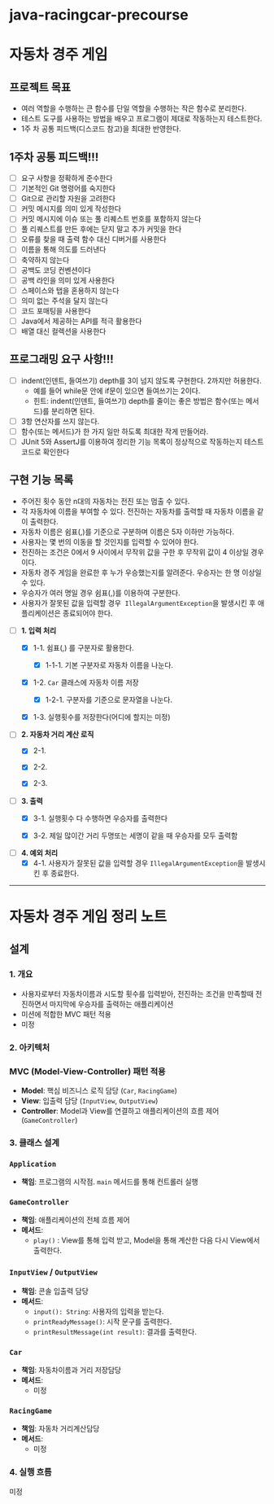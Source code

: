 # java-racingcar-precourse
# **자동차 경주 게임**

## **프로젝트 목표**

- 여러 역할을 수행하는 큰 함수를 단일 역할을 수행하는 작은 함수로 분리한다.
- 테스트 도구를 사용하는 방법을 배우고 프로그램이 제대로 작동하는지 테스트한다.
- 1주 차 공통 피드백(디스코드 참고)을 최대한 반영한다.

## **1주차 공통 피드백!!!**

-[ ] 요구 사항을 정확하게 준수한다
-[ ] 기본적인 Git 명령어를 숙지한다
-[ ] Git으로 관리할 자원을 고려한다
-[ ] 커밋 메시지를 의미 있게 작성한다
-[ ] 커밋 메시지에 이슈 또는 풀 리퀘스트 번호를 포함하지 않는다
-[ ] 풀 리퀘스트를 만든 후에는 닫지 말고 추가 커밋을 한다
-[ ] 오류를 찾을 때 출력 함수 대신 디버거를 사용한다
-[ ] 이름을 통해 의도를 드러낸다
-[ ] 축약하지 않는다
-[ ] 공백도 코딩 컨벤션이다
-[ ] 공백 라인을 의미 있게 사용한다
-[ ] 스페이스와 탭을 혼용하지 않는다
-[ ] 의미 없는 주석을 달지 않는다
-[ ] 코드 포매팅을 사용한다
-[ ] Java에서 제공하는 API를 적극 활용한다
-[ ] 배열 대신 컬렉션을 사용한다

## **프로그래밍 요구 사항!!!**
-[ ] indent(인덴트, 들여쓰기) depth를 3이 넘지 않도록 구현한다. 2까지만 허용한다.
    - 예를 들어 while문 안에 if문이 있으면 들여쓰기는 2이다.
    - 힌트: indent(인덴트, 들여쓰기) depth를 줄이는 좋은 방법은 함수(또는 메서드)를 분리하면 된다.
-[ ] 3항 연산자를 쓰지 않는다.
-[ ] 함수(또는 메서드)가 한 가지 일만 하도록 최대한 작게 만들어라.
-[ ] JUnit 5와 AssertJ를 이용하여 정리한 기능 목록이 정상적으로 작동하는지 테스트 코드로 확인한다

## **구현 기능 목록**

- 주어진 횟수 동안 n대의 자동차는 전진 또는 멈출 수 있다.
- 각 자동차에 이름을 부여할 수 있다. 전진하는 자동차를 출력할 때 자동차 이름을 같이 출력한다.
- 자동차 이름은 쉼표(,)를 기준으로 구분하며 이름은 5자 이하만 가능하다.
- 사용자는 몇 번의 이동을 할 것인지를 입력할 수 있어야 한다.
- 전진하는 조건은 0에서 9 사이에서 무작위 값을 구한 후 무작위 값이 4 이상일 경우이다.
- 자동차 경주 게임을 완료한 후 누가 우승했는지를 알려준다. 우승자는 한 명 이상일 수 있다.
- 우승자가 여러 명일 경우 쉼표(,)를 이용하여 구분한다.
- 사용자가 잘못된 값을 입력할 경우  `IllegalArgumentException`을 발생시킨 후 애플리케이션은 종료되어야 한다.


- [ ]  **1. 입력 처리**
    - [x]  1-1. 쉼표(,) 를 구분자로 활용한다.
        - [x]  1-1-1. 기본 구분자로 자동차 이름을 나눈다.
    - [x]  1-2. `Car` 클래스에 자동차 이름 저장
        - [x]  1-2-1.  구분자를 기준으로 문자열을 나눈다.
    - [x]  1-3. 실행횟수를 저장한다(어디에 할지는 미정)


- [ ]  **2. 자동차 거리 계산 로직**
    - [x]  2-1. 
    - [x]  2-2. 
    - [x]  2-3. 


- [ ]  **3. 출력**
    - [x]  3-1. 실행횟수 다 수행하면 우승자를 출력한다
    - [x]  3-2. 제일 많이간 거리 두명또는 세명이 같을 때 우승자를 모두 출력함


- [ ]  **4. 예외 처리**
    - [x]  4-1. 사용자가 잘못된 값을 입력할 경우 `IllegalArgumentException`을 발생시킨 후 종료한다.

---

# **자동차 경주 게임 정리 노트**

## **설계**

### **1. 개요**

- 사용자로부터 자동차이름과 시도할 횟수를 입력받아, 전진하는 조건을 만족할때 전진하면서 마지막에 우승자를 출력하는 애플리케이션
- 미션에 적합한 MVC 패턴 적용
- 미정

### **2. 아키텍처**

### **MVC (Model-View-Controller) 패턴 적용**

- **Model**: 핵심 비즈니스 로직 담당 (`Car`, `RacingGame`)
- **View**: 입출력 담당 (`InputView`, `OutputView`)
- **Controller**: Model과 View를 연결하고 애플리케이션의 흐름 제어 (`GameController`)

### **3. 클래스 설계**

### **`Application`**

- **책임**: 프로그램의 시작점. `main` 메서드를 통해 컨트롤러 실행

### **`GameController`**

- **책임**: 애플리케이션의 전체 흐름 제어
- **메서드**:
    - `play()` : View를 통해 입력 받고, Model을 통해 계산한 다음 다시 View에서 출력한다.

### **`InputView` / `OutputView`**

- **책임**: 콘솔 입출력 담당
- **메서드**:
    - `input(): String`: 사용자의 입력을 받는다.
    - `printReadyMessage()`: 시작 문구를 출력한다.
    - `printResultMessage(int result)`: 결과를 출력한다.

### **`Car`**

- **책임**: 자동차이름과 거리 저장담당
- **메서드**:
    - 미정

### **`RacingGame`**

- **책임**: 자동차 거리계산담당
- **메서드**:
    - 미정



### **4. 실행 흐름**

미정